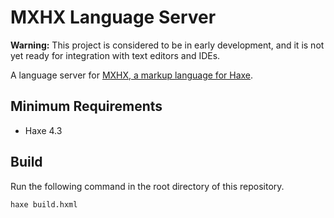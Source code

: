 # MXHX Language Server

**Warning:** This project is considered to be in early development, and it is not yet ready for integration with text editors and IDEs.

A language server for [MXHX, a markup language for Haxe](https://mxhx.dev).

## Minimum Requirements

- Haxe 4.3

## Build

Run the following command in the root directory of this repository.

```sh
haxe build.hxml
```
